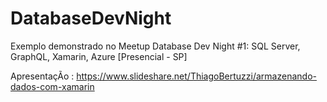 # DatabaseDevNight
Exemplo demonstrado no Meetup Database Dev Night #1: SQL Server, GraphQL, Xamarin, Azure [Presencial - SP]

ApresentaçÃo : https://www.slideshare.net/ThiagoBertuzzi/armazenando-dados-com-xamarin
